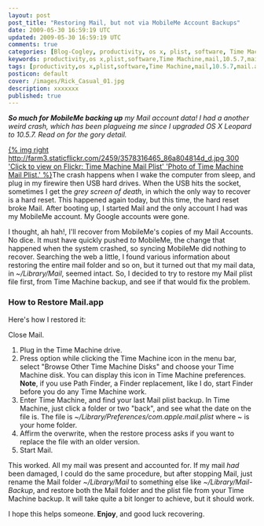 ```yaml
---           
layout: post
post_title: "Restoring Mail, but not via MobileMe Account Backups"
date: 2009-05-30 16:59:19 UTC
updated: 2009-05-30 16:59:19 UTC
comments: true
categories: [Blog-Cogley, productivity, os x, plist, software, Time Machine, mail, 10.5.7, mail.app, apple]
keywords: productivity,os x,plist,software,Time Machine,mail,10.5.7,mail.app,apple
tags: [productivity,os x,plist,software,Time Machine,mail,10.5.7,mail.app,apple]
posticon: default
cover: /images/Rick_Casual_01.jpg
description: xxxxxxx
published: true
---
```


_**So much for MobileMe backing up** my Mail account data! I had a another weird crash, which has been plagueing me since I upgraded OS X Leopard to 10.5.7. Read on for the gory detail._

<!--more--> 

[{% img right http://farm3.staticflickr.com/2459/3578316465_86a804814d_d.jpg 300 'Click to view on Flickr: Time Machine Mail Plist' 'Photo of Time Machine Mail Plist.' %}](http://www.flickr.com/photos/81796435@N00/3578316465)The crash happens when I wake the computer from sleep, and plug in my firewire then USB hard drives. When the USB hits the socket, sometimes I get the _grey screen of death_, in which the only way to recover is a hard reset. This happened again today, but this time, the hard reset broke Mail. After booting up, I started Mail and the only account I had was my MobileMe account. My Google accounts were gone. 


I thought, ah hah!, I'll recover from MobileMe's copies of my Mail Accounts. No dice. It must have quickly pushed _to_ MobileMe, the change that happened when the system crashed, so syncing MobileMe did nothing to recover. Searching the web a little, I found various information about restoring the entire mail folder and so on, but it turned out that my mail data, in _~/Library/Mail_, seemed intact. So, I decided to try to restore my Mail plist file first, from Time Machine backup, and see if that would fix the problem. 


### How to Restore Mail.app



Here's how I restored it: 





Close Mail.


1. Plug in the Time Machine drive.
1. Press option while clicking the Time Machine icon in the menu bar, select "Browse Other Time Machine Disks" and choose your Time Machine disk. You can display this icon in Time Machine preferences. **Note**, if you use Path Finder, a Finder replacement, like I do, start Finder before you do any Time Machine work.
1. Enter Time Machine, and find your last Mail plist backup. In Time Machine, just click a folder or two "back", and see what the date on the file is. The file is _~/Library/Preferences/com.apple.mail.plist_ where ~ is your home folder.
1. Affirm the overwrite, when the restore process asks if you want to replace the file with an older version.
1. Start Mail.

This worked. All my mail was present and accounted for. If my mail _had_ been damaged, I could do the same procedure, but after stopping Mail, just rename the Mail folder _~/Library/Mail_ to something else like _~/Library/Mail-Backup_, and restore both the Mail folder and the plist file from your Time Machine backup. It will take quite a bit longer to achieve, but it should work. 


I hope this helps someone. **Enjoy**, and good luck recovering. 

